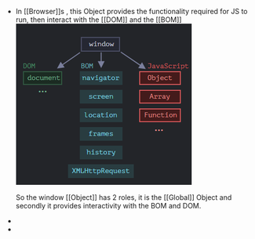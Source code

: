 - In [[Browser]]s , this Object provides the functionality required for JS to run, then interact with the [[DOM]] and the [[BOM]]
  ![image.png](../assets/image_1687263712458_0.png)
  
  So the window [[Object]] has 2 roles, it is the [[Global]] Object and secondly it provides interactivity with the BOM and DOM.
-
-